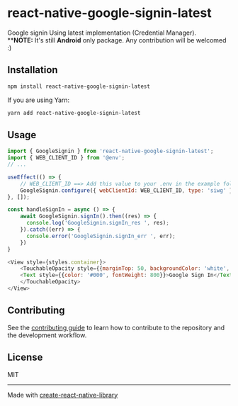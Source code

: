 # react-native-google-signin-latest

Google signin Using latest implementation (Credential Manager). <br />
**__NOTE:__ It's still **Android** only package. Any contribution will be welcomed :)

## Installation

```sh
npm install react-native-google-signin-latest
```

If you are using Yarn:

```sh
yarn add react-native-google-signin-latest
```

## Usage

```js
import { GoogleSignin } from 'react-native-google-signin-latest';
import { WEB_CLIENT_ID } from '@env';
// ...

useEffect(() => {
    // WEB_CLIENT_ID ==> Add this value to your .env in the example folder
    GoogleSignin.configure({ webClientId: WEB_CLIENT_ID, type: 'siwg' })
}, []);

const handleSignIn = async () => {
    await GoogleSignin.signIn().then((res) => {
      console.log('GoogleSignin.signIn_res ', res);
    }).catch((err) => {
      console.error('GoogleSignin.signIn_err ', err);
    })
}

<View style={styles.container}>
    <TouchableOpacity style={{marginTop: 50, backgroundColor: 'white',   borderRadius: 100, padding: 20}} onPress={handleSignIn}>
    <Text style={{color: '#000', fontWeight: 800}}>Google Sign In</Text>
    </TouchableOpacity>
</View>
```

## Contributing

See the [contributing guide](CONTRIBUTING.md) to learn how to contribute to the repository and the development workflow.

## License

MIT

---

Made with [create-react-native-library](https://github.com/callstack/react-native-builder-bob)
